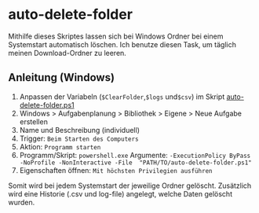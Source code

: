 # auto-delete-folder

Mithilfe dieses Skriptes lassen sich bei Windows Ordner bei einem Systemstart automatisch löschen. Ich benutze diesen Task, um täglich meinen Download-Ordner zu leeren.

## Anleitung (Windows)

1. Anpassen der Variabeln (`$ClearFolder`,`$logs` und`$csv`) im Skript [auto-delete-folder.ps1](auto-delete-folder.ps1)
2. Windows > Aufgabenplanung > Bibliothek > Eigene > Neue Aufgabe erstellen
3. Name und Beschreibung (individuell)
4. Trigger: `Beim Starten des Computers`
5. Aktion: `Programm starten`
6. Programm/Skript: `powershell.exe` Argumente: `-ExecutionPolicy ByPass -NoProfile -NonInteractive -File  "PATH/TO/auto-delete-folder.ps1"`
7. Eigenschaften öffnen: `Mit höchsten Privilegien ausführen`

Somit wird bei jedem Systemstart der jeweilige Ordner gelöscht. Zusätzlich wird eine Historie (.csv und log-file) angelegt, welche Daten gelöscht wurden.
